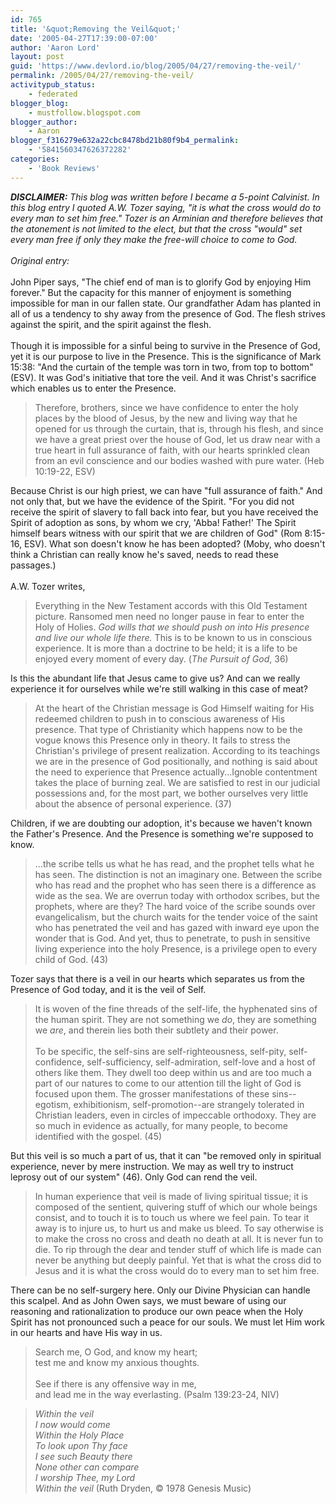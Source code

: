 ```yaml
---
id: 765
title: '&quot;Removing the Veil&quot;'
date: '2005-04-27T17:39:00-07:00'
author: 'Aaron Lord'
layout: post
guid: 'https://www.devlord.io/blog/2005/04/27/removing-the-veil/'
permalink: /2005/04/27/removing-the-veil/
activitypub_status:
    - federated
blogger_blog:
    - mustfollow.blogspot.com
blogger_author:
    - Aaron
blogger_f316279e632a22cbc8478bd21b80f9b4_permalink:
    - '5841560347626372282'
categories:
    - 'Book Reviews'
---
```


<span style="font-weight:bold;font-style:italic;">DISCLAIMER:</span><span style="font-style:italic;"> This blog was written before I became a 5-point Calvinist.  In this blog entry I quoted A.W. Tozer saying, "it is what the cross would do to every man to set him free."  Tozer is an Arminian and therefore believes that the atonement is not limited to the elect, but that the cross "would" set every man free if only they make the free-will choice to come to God.<br /><br />Original entry:<br /></span><br />John Piper says, "The chief end of man is to glorify God by enjoying Him forever."  But the capacity for this manner of enjoyment is something impossible for man in our fallen state.  Our grandfather Adam has planted in all of us a tendency to shy away from the presence of God.  The flesh strives against the spirit, and the spirit against the flesh.<br /><br />Though it is impossible for a sinful being to survive in the Presence of God, yet it is our purpose to live in the Presence.  This is the significance of Mark 15:38: "And the curtain of the temple was torn in two, from top to bottom" (ESV).  It was God's initiative that tore the veil.  And it was Christ's sacrifice which enables us to enter the Presence.<br /><blockquote>Therefore, brothers, since we have confidence to enter the holy places by the blood of Jesus, by the new and living way that he opened for us through the curtain, that is, through his flesh, and since we have a great priest over the house of God, let us draw near with a true heart in full assurance of faith, with our hearts sprinkled clean from an evil conscience and our bodies washed with pure water. (Heb 10:19-22, ESV)</blockquote>Because Christ is our high priest, we can have "full assurance of faith."  And not only that, but we have the evidence of the Spirit.  "For you did not receive the spirit of slavery to fall back into fear, but you have received the Spirit of adoption as sons, by whom we cry, 'Abba! Father!' The Spirit himself bears witness with our spirit that we are children of God" (Rom 8:15-16, ESV).  What son doesn't know he has been adopted?  (Moby, who doesn't think a Christian can really know he's saved, needs to read these passages.)<br /><br />A.W. Tozer writes,<br /><blockquote>Everything in the New Testament accords with this Old Testament picture.  Ransomed men need no longer pause in fear to enter the Holy of Holies.  <i>God wills that we should push on into His presence and live our whole life there.</i>  This is to be known to us in conscious experience.  It is more than a doctrine to be held; it is a life to be enjoyed every moment of every day.  (<i>The Pursuit of God</i>, 36)</blockquote>Is this the abundant life that Jesus came to give us?  And can we really experience it for ourselves while we're still walking in this case of meat?<br /><blockquote>At the heart of the Christian message is God Himself waiting for His redeemed children to push in to conscious awareness of His presence.  That type of Christianity which happens now to be the vogue knows this Presence only in theory.  It fails to stress the Christian's privilege of present realization.  According to its teachings we are in the presence of God positionally, and nothing is said about the need to experience that Presence actually...Ignoble contentment takes the place of burning zeal.  We are satisfied to rest in our judicial possessions and, for the most part, we bother ourselves very little about the absence of personal experience.  (37)</blockquote>Children, if we are doubting our adoption, it's because we haven't known the Father's Presence.  And the Presence is something we're supposed to know.<br /><blockquote>...the scribe tells us what he has read, and the prophet tells what he has seen.  The distinction is not an imaginary one.  Between the scribe who has read and the prophet who has seen there is a difference as wide as the sea.  We are overrun today with orthodox scribes, but the prophets, where are they?  The hard voice of the scribe sounds over evangelicalism, but the church waits for the tender voice of the saint who has penetrated the veil and has gazed with inward eye upon the wonder that is God.  And yet, thus to penetrate, to push in sensitive living experience into the holy Presence, is a privilege open to every child of God.  (43)</blockquote>Tozer says that there is a veil in our hearts which separates us from the Presence of God today, and it is the veil of Self.<br /><blockquote>It is woven of the fine threads of the self-life, the hyphenated sins of the human spirit.  They are not something we <i>do</i>, they are something we <i>are</i>, and therein lies both their subtlety and their power.<br /><br />To be specific, the self-sins are self-righteousness, self-pity, self-confidence, self-sufficiency, self-admiration, self-love and a host of others like them.  They dwell too deep within us and are too much a part of our natures to come to our attention till the light of God is focused upon them.  The grosser manifestations of these sins--egotism, exhibitionism, self-promotion--are strangely tolerated in Christian leaders, even in circles of impeccable orthodoxy.  They are so much in evidence as actually, for many people, to become identified with the gospel. (45)</blockquote>But this veil is so much a part of us, that it can "be removed only in spiritual experience, never by mere instruction.  We may as well try to instruct leprosy out of our system" (46).  Only God can rend the veil.<br /><blockquote>In human experience that veil is made of living spiritual tissue; it is composed of the sentient, quivering stuff of which our whole beings consist, and to touch it is to touch us where we feel pain.  To tear it away is to injure us, to hurt us and make us bleed.  To say otherwise is to make the cross no cross and death no death at all.  It is never fun to die.  To rip through the dear and tender stuff of which life is made can never be anything but deeply painful.  Yet that is what the cross did to Jesus and it is what the cross would do to every man to set him free.</blockquote>There can be no self-surgery here.  Only our Divine Physician can handle this scalpel.  And as John Owen says, we must beware of using our reasoning and rationalization to produce our own peace when the Holy Spirit has not pronounced such a peace for our souls.  We must let Him work in our hearts and have His way in us.<br /><blockquote>Search me, O God, and know my heart;<br />test me and know my anxious thoughts.<br /><br />See if there is any offensive way in me,<br />and lead me in the way everlasting. (Psalm 139:23-24, NIV)</blockquote><blockquote><i>Within the veil<br />I now would come<br />Within the Holy Place<br />To look upon Thy face<br />I see such Beauty there<br />None other can compare<br />I worship Thee, my Lord<br />Within the veil</i> (Ruth Dryden, © 1978 Genesis Music)</blockquote><div class="blogger-post-footer"><img width='1' height='1' src='' alt='' /></div>